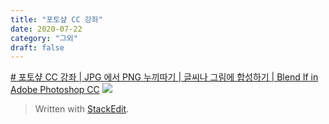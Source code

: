 ```yaml
---
title: "포토샾 CC 강좌"
date: 2020-07-22
category: "그외"
draft: false
---
```

[# 포토샾 CC 강좌 | JPG 에서 PNG 누끼따기 | 글씨나 그림에 합성하기 | Blend If in Adobe Photoshop CC](https://www.youtube.com/watch?v=dIigrr8R8H4)
![](https://i.ibb.co/HxWDbSr/image.png)
> Written with [StackEdit](https://stackedit.io/).
<!--stackedit_data:
eyJoaXN0b3J5IjpbMjExOTczNzgzNV19
-->
